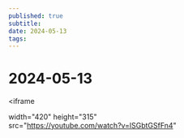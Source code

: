 ```yaml
---
published: true
subtitle: 
date: 2024-05-13
tags: 
---
```


# 2024-05-13


<iframe 

width="420" height="315"  
src="https://youtube.com/watch?v=lSGbtGSfFn4"

> 

</iframe>
